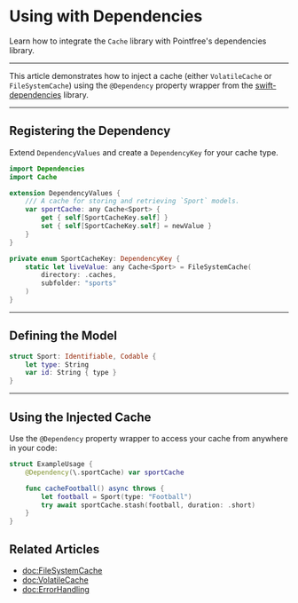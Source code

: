 # Using with Dependencies

Learn how to integrate the `Cache` library with Pointfree's dependencies library.

---

This article demonstrates how to inject a cache (either `VolatileCache` or `FileSystemCache`) using the `@Dependency` property wrapper from the [swift-dependencies](https://github.com/pointfreeco/swift-dependencies) library.

---

## Registering the Dependency

Extend `DependencyValues` and create a `DependencyKey` for your cache type.

```swift
import Dependencies
import Cache

extension DependencyValues {
    /// A cache for storing and retrieving `Sport` models.
    var sportCache: any Cache<Sport> {
        get { self[SportCacheKey.self] }
        set { self[SportCacheKey.self] = newValue }
    }
}

private enum SportCacheKey: DependencyKey {
    static let liveValue: any Cache<Sport> = FileSystemCache(
        directory: .caches,
        subfolder: "sports"
    )
}
```

---

## Defining the Model

```swift
struct Sport: Identifiable, Codable {
    let type: String
    var id: String { type }
}
```

---

## Using the Injected Cache

Use the `@Dependency` property wrapper to access your cache from anywhere in your code:

```swift
struct ExampleUsage {
    @Dependency(\.sportCache) var sportCache

    func cacheFootball() async throws {
        let football = Sport(type: "Football")
        try await sportCache.stash(football, duration: .short)
    }
}
```

## Related Articles

- <doc:FileSystemCache>
- <doc:VolatileCache>
- <doc:ErrorHandling>

